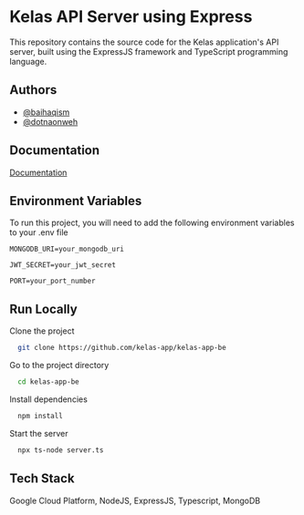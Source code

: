
# Kelas API Server using Express

This repository contains the source code for the Kelas application's API server, built using the ExpressJS framework and TypeScript programming language.


## Authors

- [@baihaqism](https://www.github.com/baihaqism)
- [@dotnaonweh](https://www.github.com/dotnaonweh)


## Documentation

[Documentation](https://kelasapp.gitbook.io/capstone-bangkit)


## Environment Variables

To run this project, you will need to add the following environment variables to your .env file

`MONGODB_URI=your_mongodb_uri`

`JWT_SECRET=your_jwt_secret`

`PORT=your_port_number`


## Run Locally

Clone the project

```bash
  git clone https://github.com/kelas-app/kelas-app-be
```

Go to the project directory

```bash
  cd kelas-app-be
```

Install dependencies

```bash
  npm install
```

Start the server

```bash
  npx ts-node server.ts
```


## Tech Stack

Google Cloud Platform, NodeJS, ExpressJS, Typescript, MongoDB
